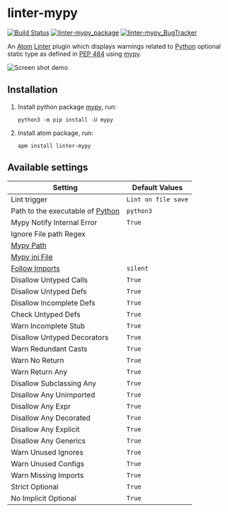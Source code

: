 # linter-mypy

[![Build Status](https://travis-ci.org/elarivie/linter-mypy.svg?branch=master)](https://travis-ci.org/elarivie/linter-mypy)
[![linter-mypy_package](https://img.shields.io/apm/dm/linter-mypy.svg?style=flat-square)][linter-mypy_package]
[![linter-mypy_BugTracker](https://img.shields.io/github/issues/elarivie/linter-mypy.svg)][linter-mypy_BugTracker]

An [Atom][atom] [Linter][linter] plugin which displays warnings related to [Python][python] optional static type as defined in [PEP 484][spec] using [mypy][mypy homepage].

![Screen shot demo](https://github.com/elarivie/linter-mypy/raw/master/doc/ScreenShotDemo.png)

## Installation

1.  Install python package [mypy][mypy], run:

    ```ShellSession
    python3 -m pip install -U mypy
    ```

2.  Install atom package, run:

    ```ShellSession
    apm install linter-mypy
    ```

## Available settings

| Setting                                     | Default Values       |
| ------------------------------------------- | -------------------- |
| Lint trigger                                |  `Lint on file save` |
| Path to the executable of [Python][python]  |     `python3`        |
| Mypy Notify Internal Error                  |     `True`           |
| Ignore File path Regex                      |                      |
| [Mypy Path][MypyPath]                       |                      |
| [Mypy ini File][OptMypyIni]                 |                      |
| [Follow Imports][OptFollowImports]          |     `silent`         |
| Disallow Untyped Calls                      |     `True`           |
| Disallow Untyped Defs                       |     `True`           |
| Disallow Incomplete Defs                    |     `True`           |
| Check Untyped Defs                          |     `True`           |
| Warn Incomplete Stub                        |     `True`           |
| Disallow Untyped Decorators                 |     `True`           |
| Warn Redundant Casts                        |     `True`           |
| Warn No Return                              |     `True`           |
| Warn Return Any                             |     `True`           |
| Disallow Subclassing Any                    |     `True`           |
| Disallow Any Unimported                     |     `True`           |
| Disallow Any Expr                           |     `True`           |
| Disallow Any Decorated                      |     `True`           |
| Disallow Any Explicit                       |     `True`           |
| Disallow Any Generics                       |     `True`           |
| Warn Unused Ignores                         |     `True`           |
| Warn Unused Configs                         |     `True`           |
| Warn Missing Imports                        |     `True`           |
| Strict Optional                             |     `True`           |
| No Implicit Optional                        |     `True`           |

[linter]: https://github.com/atom-community/linter
[install linter]: https://github.com/atom-community/linter#installation
[mypy]: https://pypi.python.org/pypi/mypy
[mypy homepage]: http://www.mypy-lang.org/
[spec]: https://www.python.org/dev/peps/pep-0484/
[atom]: https://atom.io/
[linter-mypy_repo]: https://github.com/elarivie/linter-mypy
[linter-mypy_package]: https://atom.io/packages/linter-mypy
[linter-mypy_BugTracker]: https://github.com/elarivie/linter-mypy/issues
[python]: https://www.python.org
[OptMypyIni]: http://mypy.readthedocs.io/en/stable/config_file.html
[OptFollowImports]: http://mypy.readthedocs.io/en/stable/command_line.html#following-imports-or-not
[MypyPath]: http://mypy.readthedocs.io/en/latest/command_line.html#how-imports-are-found
